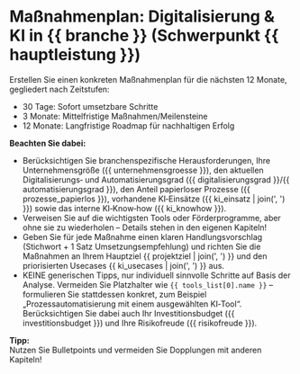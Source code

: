 # Maßnahmenplan: Digitalisierung & KI in {{ branche }} (Schwerpunkt {{ hauptleistung }})

Erstellen Sie einen konkreten Maßnahmenplan für die nächsten 12 Monate, gegliedert nach Zeitstufen:

- 30 Tage: Sofort umsetzbare Schritte
- 3 Monate: Mittelfristige Maßnahmen/Meilensteine
- 12 Monate: Langfristige Roadmap für nachhaltigen Erfolg

**Beachten Sie dabei:**
- Berücksichtigen Sie branchenspezifische Herausforderungen, Ihre Unternehmensgröße ({{ unternehmensgroesse }}), den aktuellen Digitalisierungs‑ und Automatisierungsgrad ({{ digitalisierungsgrad }}/{{ automatisierungsgrad }}), den Anteil papierloser Prozesse ({{ prozesse_papierlos }}), vorhandene KI‑Einsätze ({{ ki_einsatz | join(', ') }}) sowie das interne KI‑Know‑how ({{ ki_knowhow }}).
- Verweisen Sie auf die wichtigsten Tools oder Förderprogramme, aber ohne sie zu wiederholen – Details stehen in den eigenen Kapiteln!
- Geben Sie für jede Maßnahme einen klaren Handlungsvorschlag (Stichwort + 1 Satz Umsetzungsempfehlung) und richten Sie die Maßnahmen an Ihrem Hauptziel {{ projektziel | join(', ') }} und den priorisierten Usecases {{ ki_usecases | join(', ') }} aus.
 - KEINE generischen Tipps, nur individuell sinnvolle Schritte auf Basis der Analyse. Vermeiden Sie Platzhalter wie `{{ tools_list[0].name }}` – formulieren Sie stattdessen konkret, zum Beispiel „Prozessautomatisierung mit einem ausgewählten KI‑Tool“. Berücksichtigen Sie dabei auch Ihr Investitionsbudget ({{ investitionsbudget }}) und Ihre Risikofreude ({{ risikofreude }}).

**Tipp:**  
Nutzen Sie Bulletpoints und vermeiden Sie Dopplungen mit anderen Kapiteln!
